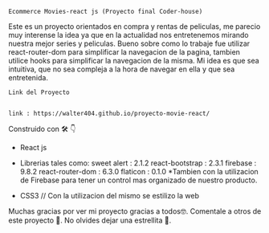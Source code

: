     Ecommerce Movies-react js (Proyecto final Coder-house)

Este es un proyecto orientados en compra y rentas de peliculas, me parecio muy interense la idea ya que en la actualidad nos entretenemos mirando nuestra mejor series y peliculas. Bueno sobre como lo trabaje fue utilizar react-router-dom para simplificar la navegacion de la pagina, tambien utilice hooks para simplificar la navegacion de la misma. Mi idea es que sea intuitiva, que no sea compleja a la hora de navegar en ella y que sea entretenida.

    Link del Proyecto


    link : https://walter404.github.io/proyecto-movie-react/

  Construido con 🛠️
   👇
   * React js
   * Librerias tales como:
    sweet alert : 2.1.2
    react-bootstrap : 2.3.1
    firebase : 9.8.2
    react-router-dom : 6.3.0
    flaticon : 0.1.0
   *Tambien con  la utilizacion de Firebase para tener un control mas organizado de nuestro producto.

   * CSS3 // Con la utilizacion del mismo se estilizo la web
   

   Muchas gracias por ver mi proyecto
    gracias a todos🤓.
    Comentale a otros de este proyecto 📢.
    No olvides dejar una estrellita 🌟.

